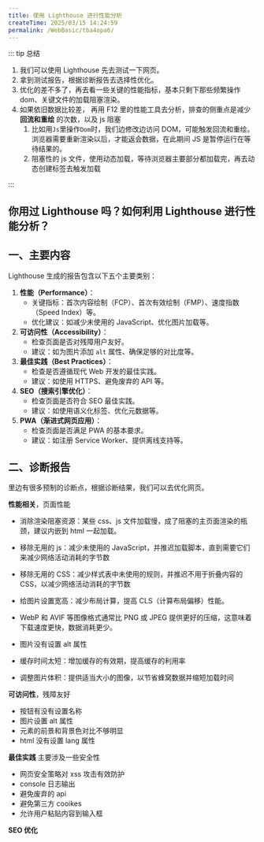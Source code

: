 ```yaml
---
title: 使用 Lighthouse 进行性能分析
createTime: 2025/03/15 14:24:59
permalink: /WebBasic/tba4opa6/
---
```


::: tip 总结

1. 我们可以使用 Lighthouse 先去测试一下网页。
2. 拿到测试报告，根据诊断报告去选择性优化。
3. 优化的差不多了，再去看一些关键的性能指标，基本只剩下那些频繁操作 dom、关键文件的加载阻塞渲染。
4. 如果依旧数据比较差， 再用 F12 里的性能工具去分析，排查的侧重点是减少 **回流和重绘** 的次数，以及 js 阻塞
   1. 比如用`Js`里操作`Dom`时，我们边修改边访问 DOM，可能触发回流和重绘。浏览器需要重新渲染以后，才能返会数据，在此期间 JS 是暂停运行在等待结果的。
   2. 阻塞性的 js 文件，使用动态加载，等待浏览器主要部分都加载完，再去动态创建标签去触发加载

:::

## 你用过 Lighthouse 吗？如何利用 Lighthouse 进行性能分析？

## 一、主要内容

Lighthouse 生成的报告包含以下五个主要类别：

1. **性能（Performance）**：
   - 关键指标：首次内容绘制（FCP）、首次有效绘制（FMP）、速度指数（Speed Index）等。
   - 优化建议：如减少未使用的 JavaScript、优化图片加载等。
2. **可访问性（Accessibility）**：
   - 检查页面是否对残障用户友好。
   - 建议：如为图片添加 `alt` 属性、确保足够的对比度等。
3. **最佳实践（Best Practices）**：
   - 检查是否遵循现代 Web 开发的最佳实践。
   - 建议：如使用 HTTPS、避免废弃的 API 等。
4. **SEO（搜索引擎优化）**：
   - 检查页面是否符合 SEO 最佳实践。
   - 建议：如使用语义化标签、优化元数据等。
5. **PWA（渐进式网页应用）**：
   - 检查页面是否满足 PWA 的基本要求。
   - 建议：如注册 Service Worker、提供离线支持等。

## 二、诊断报告

里边有很多预制的诊断点，根据诊断结果，我们可以去优化网页。

**性能相关**，页面性能

- 消除渲染阻塞资源：某些 css、js 文件加载慢，成了阻塞的主页面渲染的瓶颈，建议内嵌到 html 一起加载。

- 移除无用的 js：减少未使用的 JavaScript，并推迟加载脚本，直到需要它们来减少网络活动消耗的字节数

- 移除无用的 CSS：减少样式表中未使用的规则，并推迟不用于折叠内容的 CSS，以减少网络活动消耗的字节数
- 给图片设置宽高：减少布局计算，提高 CLS（计算布局偏移）性能。
- WebP 和 AVIF 等图像格式通常比 PNG 或 JPEG 提供更好的压缩，这意味着下载速度更快，数据消耗更少。
- 图片没有设置 alt 属性
- 缓存时间太短：增加缓存的有效期，提高缓存的利用率
- 调整图片体积：提供适当大小的图像，以节省蜂窝数据并缩短加载时间

**可访问性**，残障友好

- 按钮有没有设置名称
- 图片设置 alt 属性
- 元素的前景和背景色对比不够明显
- html 没有设置 lang 属性

**最佳实践** 主要涉及一些安全性

- 网页安全策略对 xss 攻击有效防护
- console 日志输出
- 避免废弃的 api
- 避免第三方 cooikes
- 允许用户粘贴内容到输入框

**SEO 优化**
